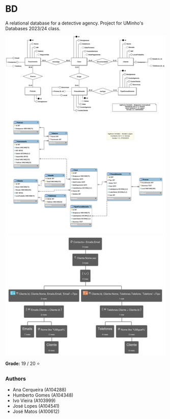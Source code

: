 # BD

A relational database for a detective agency. Project for UMinho's Databases 2023/24 class.

![Conceptual model](Imagens/Concetual.png)
![Logical model](Imagens/Logico.png)
![Example query in relational algebra](Imagens/Query.png)

**Grade:** 19 / 20 :star:

### Authors

 - Ana Cerqueira (A104288)
 - Humberto Gomes (A104348)
 - Ivo Vieira (A103999)
 - José Lopes (A104541)
 - José Matos (A100612)
